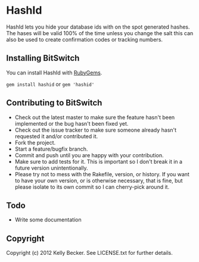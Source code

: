 # HashId

HashId lets you hide your database ids with on the spot generated hashes. The hases will be valid 100% of the time unless you change the salt this can also be used to create confirmation codes or tracking numbers.

## Installing BitSwitch

You can install HashId with [RubyGems](https://rubygems.org/gems/hashid).

`gem install hashid` or `gem 'hashid'`

## Contributing to BitSwitch
 
* Check out the latest master to make sure the feature hasn't been implemented or the bug hasn't been fixed yet.
* Check out the issue tracker to make sure someone already hasn't requested it and/or contributed it.
* Fork the project.
* Start a feature/bugfix branch.
* Commit and push until you are happy with your contribution.
* Make sure to add tests for it. This is important so I don't break it in a future version unintentionally.
* Please try not to mess with the Rakefile, version, or history. If you want to have your own version, or is otherwise necessary, that is fine, but please isolate to its own commit so I can cherry-pick around it.

## Todo

* Write some documentation

## Copyright

Copyright (c) 2012 Kelly Becker. See LICENSE.txt for
further details.

